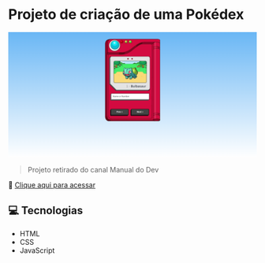 # Projeto de criação de uma Pokédex

![preview](./.github/preview.png)

>Projeto retirado do canal Manual do Dev

🔗 [Clique aqui para acessar](https://www.youtube.com/watch?v=SjtdH3dWLa8&list=PL1qM2hLX9p_sKfuGUJyyBkFpBEqCZbpEL&index=10&ab_channel=ManualdoDev)

## 💻 Tecnologias

- HTML
- CSS
- JavaScript
